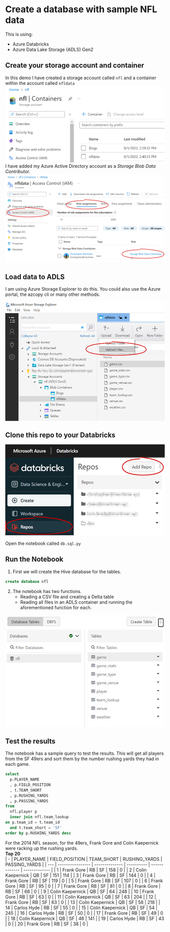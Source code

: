 # Create a database with sample NFL data

This is using:

- Azure Databricks
- Azure Data Lake Storage (ADLS) Gen2

## Create your storage account and container

In this demo I have created a storage account called `nfl` and a container within the account called `nfldata`
![](./img/adls-containers.png)
I have added my Azure Active Directory account as a _Storage Blob Data Contributor_.
![](./img/adls-container-roles.png)

## Load data to ADLS

I am using Azure Storage Explorer to do this. You could also use the Azure portal, the azcopy cli or many other methods.

![](./img/adls-ase-upload.png)

## Clone this repo to your Databricks

![](./img/databricks-clone-repo.png)

Open the notebook called `db.sql.py`

## Run the Notebook

1. First we will create the Hive database for the tables.

```sql
create database nfl
```

2. The notebook has two functions.
   - Reading a CSV file and creating a Delta table
   - Reading all files in an ADLS container and running the aforementioned function for each.

![](./img/hive-nfl-tables.png)

## Test the results

The notebook has a sample query to test the results.
This will get all players from the SF 49ers and sort them by the number rushing yards they had in each game.

```sql
select
  p.PLAYER_NAME
  , p.FIELD_POSITION
  , t.TEAM_SHORT
  , p.RUSHING_YARDS
  , p.PASSING_YARDS
from
  nfl.player p
  inner join nfl.team_lookup
on p.team_id = t.team_id
  and t.team_short = 'SF'
order by p.RUSHING_YARDS desc
```

For the 2014 NFL season, for the 49ers, Frank Gore and Colin Kaepernick were racking up the rushing yards.  
**Top 20**  
| - | PLAYER_NAME | FIELD_POSITION | TEAM_SHORT | RUSHING_YARDS | PASSING_YARDS |
| --- | ---------------- | -------------- | ---------- | ------------- | ------------- |
| 1 | Frank Gore | RB | SF | 158 | 0 |
| 2 | Colin Kaepernick | QB | SF | 151 | 114 |
| 3 | Frank Gore | RB | SF | 144 | 0 |
| 4 | Frank Gore | RB | SF | 119 | 0 |
| 5 | Frank Gore | RB | SF | 107 | 0 |
| 6 | Frank Gore | RB | SF | 95 | 0 |
| 7 | Frank Gore | RB | SF | 81 | 0 |
| 8 | Frank Gore | RB | SF | 66 | 0 |
| 9 | Colin Kaepernick | QB | SF | 64 | 248 |
| 10 | Frank Gore | RB | SF | 63 | 0 |
| 11 | Colin Kaepernick | QB | SF | 63 | 204 |
| 12 | Frank Gore | RB | SF | 63 | 0 |
| 13 | Colin Kaepernick | QB | SF | 58 | 218 |
| 14 | Carlos Hyde | RB | SF | 55 | 0 |
| 15 | Colin Kaepernick | QB | SF | 54 | 245 |
| 16 | Carlos Hyde | RB | SF | 50 | 0 |
| 17 | Frank Gore | RB | SF | 49 | 0 |
| 18 | Colin Kaepernick | QB | SF | 46 | 141 |
| 19 | Carlos Hyde | RB | SF | 43 | 0 |
| 20 | Frank Gore | RB | SF | 38 | 0 |
